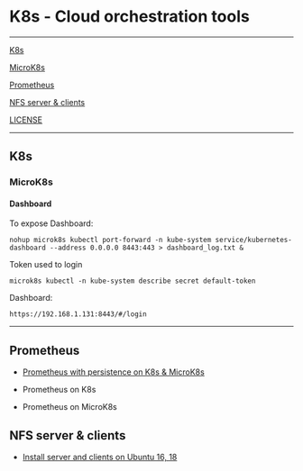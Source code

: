 # K8s - Cloud orchestration tools

-----------------------

[K8s](#k8s)

[MicroK8s](#microk8s)

[Prometheus](#prometheus)

[NFS server & clients](#nfs-server-&-clients)

[LICENSE](#license)

-----------------------

## K8s




### MicroK8s

#### Dashboard

To expose Dashboard:

```
nohup microk8s kubectl port-forward -n kube-system service/kubernetes-dashboard --address 0.0.0.0 8443:443 > dashboard_log.txt &
```

Token used to login

```
microk8s kubectl -n kube-system describe secret default-token
```

Dashboard:

```
https://192.168.1.131:8443/#/login  
```

--------------------

## Prometheus 

- [Prometheus with persistence on K8s & MicroK8s](https://github.com/rsucasas/k8s/tree/master/deploy/prometheus)

- Prometheus on K8s

- Prometheus on MicroK8s

## NFS server & clients

- [Install server and clients on Ubuntu 16, 18](https://github.com/rsucasas/k8s/tree/master/nfs)
